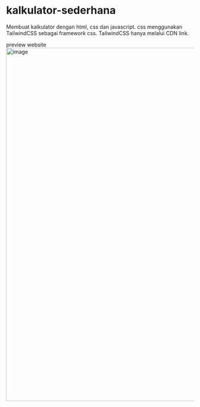 # kalkulator-sederhana
Membuat kalkulator dengan html, css dan javascript. css menggunakan TailwindCSS sebagai framework css.
TailwindCSS hanya melalui CDN link.

preview website
<img width="950" alt="image" src="https://user-images.githubusercontent.com/99963638/210178818-c8daf73e-b042-430b-854b-ef2d2a090519.png">

